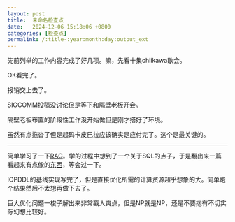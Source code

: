 ```yaml
---
layout: post
title:  未命名检查点
date:   2024-12-06 15:18:06 +0800
categories: [检查点]
permalink: /:title-:year:month:day:output_ext
---
```


先前列举的工作内容完成了好几项。嘛，先看十集chiikawa歇会。

OK看完了。

报销交上去了。

SIGCOMM投稿没讨论但是等下和隔壁老板开会。

隔壁老板布置的阶段性工作没开始做但是刚才搭好了环境。

虽然有点拖沓了但是起码卡皮巴拉应该确实是应付完了。这个是最关键的。

----

简单学习了一下[RAG]。学的过程中想到了一个关于SQL的点子，于是翻出来一篇看起来有点像的[东西](https://arxiv.org/abs/2407.08273v1)，等会过一下。

[RAG]: https://aws.amazon.com/what-is/retrieval-augmented-generation/

IOPDDL的基线实现写完了，但是直接优化所需的计算资源超乎想象的大。简单跑个结果然后不太想再做下去了。

巨大优化问题一梭子解出来非常戳人爽点，但是NP就是NP，还是不要抱有不切实际幻想比较好。
